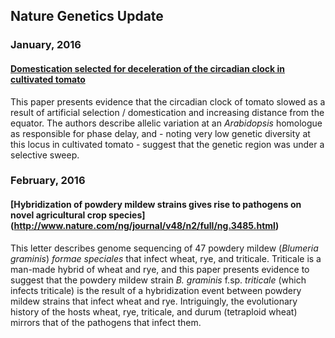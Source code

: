 ## Nature Genetics Update

### January, 2016
#### [Domestication selected for deceleration of the circadian clock in cultivated tomato](http://www.nature.com/ng/journal/v48/n1/abs/ng.3447.html?WT.ec_id=NG-201601&spMailingID=50351289&spUserID=MTM2ODcxODY4NzAzS0&spJobID=824210033&spReportId=ODI0MjEwMDMzS0)
This paper presents evidence that the circadian clock of tomato slowed as a result of artificial selection / domestication and increasing distance from the equator. The authors describe allelic variation at an *Arabidopsis* homologue as responsible for phase delay, and - noting very low genetic diversity at this locus in cultivated tomato - suggest that the genetic region was under a selective sweep.

### February, 2016
#### [Hybridization of powdery mildew strains gives rise to pathogens on novel agricultural crop species] (http://www.nature.com/ng/journal/v48/n2/full/ng.3485.html)
This letter describes genome sequencing of 47 powdery mildew (*Blumeria graminis*) *formae speciales* that infect wheat, rye, and triticale. Triticale is a man-made hybrid of wheat and rye, and this paper presents evidence to suggest that the powdery mildew strain *B. graminis* f.sp. *triticale* (which infects triticale) is the result of a hybridization event between powdery mildew strains that infect wheat and rye. Intriguingly, the evolutionary history of the hosts wheat, rye, triticale, and durum (tetraploid wheat) mirrors that of the pathogens that infect them.
